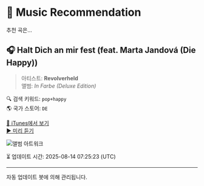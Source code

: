 
# 🎵 Music Recommendation

추천 곡은...

## 🎧 Halt Dich an mir fest (feat. Marta Jandová (Die Happy))  
> 아티스트: **Revolverheld**  
> 앨범: _In Farbe (Deluxe Edition)_  

🔍 검색 키워드: `pop+happy`  
🌎 국가 스토어: `DE`

[🔗 iTunes에서 보기](https://music.apple.com/de/album/halt-dich-an-mir-fest-feat-marta-jandov%C3%A1-die-happy/404566504?i=404566523&uo=4)  
[▶️ 미리 듣기](https://audio-ssl.itunes.apple.com/itunes-assets/AudioPreview115/v4/02/70/bc/0270bcd5-6fa6-6c0a-d652-e8d827184115/mzaf_2540328154015029602.plus.aac.p.m4a)

![앨범 아트워크](https://is1-ssl.mzstatic.com/image/thumb/Music124/v4/50/ea/d4/50ead459-1ab0-dfad-b0a8-922928cba995/mzi.tkzobowq.jpg/100x100bb.jpg)

⏳ 업데이트 시간: 2025-08-14 07:25:23 (UTC)

---
자동 업데이트 봇에 의해 관리됩니다.
